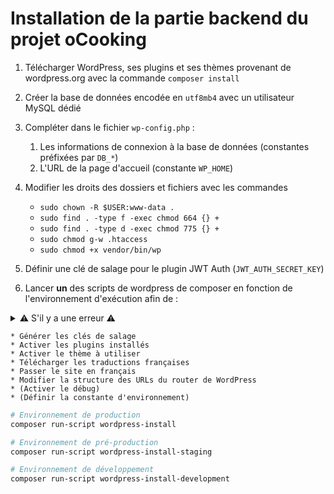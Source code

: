 # Installation de la partie backend du projet oCooking

1. Télécharger WordPress, ses plugins et ses thèmes provenant de wordpress.org avec la commande `composer install`

2. Créer la base de données encodée en `utf8mb4` avec un utilisateur MySQL dédié

3. Compléter dans le fichier `wp-config.php` :
    1. Les informations de connexion à la base de données (constantes préfixées par `DB_*`)
    2. L'URL de la page d'accueil (constante `WP_HOME`)

4. Modifier les droits des dossiers et fichiers avec les commandes

    * `sudo chown -R $USER:www-data .`
    * `sudo find . -type f -exec chmod 664 {} +`
    * `sudo find . -type d -exec chmod 775 {} +`
    * `sudo chmod g-w .htaccess`
    * `sudo chmod +x vendor/bin/wp`

5. Définir une clé de salage pour le plugin JWT Auth (`JWT_AUTH_SECRET_KEY`)

6. Lancer **un** des scripts de wordpress de composer en fonction de l'environnement d'exécution afin de :

<details>
  <summary>⚠️ S'il y a une erreur ⚠️</summary>

  Donner les droits d'exécution sur le fichier `wp` avec la commande :
  ```bash
  chmod +x vendor/bin/wp
  ```
</details>

    * Générer les clés de salage
    * Activer les plugins installés
    * Activer le thème à utiliser
    * Télécharger les traductions françaises
    * Passer le site en français
    * Modifier la structure des URLs du router de WordPress
    * (Activer le débug)
    * (Définir la constante d'environnement)

```bash
# Environnement de production
composer run-script wordpress-install

# Environnement de pré-production
composer run-script wordpress-install-staging

# Environnement de développement
composer run-script wordpress-install-development
```
